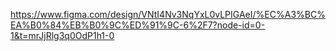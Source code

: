https://www.figma.com/design/VNtI4Nv3NqYxL0vLPIGAeI/%EC%A3%BC%EA%B0%84%EB%B0%9C%ED%91%9C-6%2F7?node-id=0-1&t=mrJjRlg3q0OdP1h1-0

